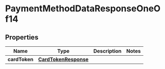 

# PaymentMethodDataResponseOneOf14


## Properties

| Name | Type | Description | Notes |
|------------ | ------------- | ------------- | -------------|
|**cardToken** | [**CardTokenResponse**](CardTokenResponse.md) |  |  |



